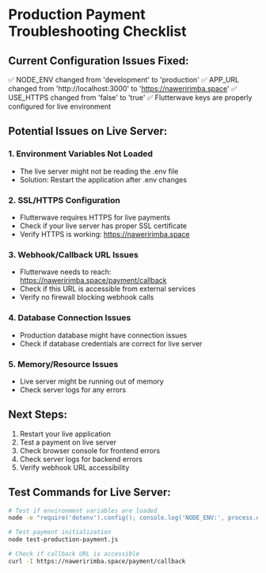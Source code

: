 # Production Payment Troubleshooting Checklist

## Current Configuration Issues Fixed:
✅ NODE_ENV changed from 'development' to 'production'
✅ APP_URL changed from 'http://localhost:3000' to 'https://naweririmba.space'
✅ USE_HTTPS changed from 'false' to 'true'
✅ Flutterwave keys are properly configured for live environment

## Potential Issues on Live Server:

### 1. Environment Variables Not Loaded
- The live server might not be reading the .env file
- Solution: Restart the application after .env changes

### 2. SSL/HTTPS Configuration
- Flutterwave requires HTTPS for live payments
- Check if your live server has proper SSL certificate
- Verify HTTPS is working: https://naweririmba.space

### 3. Webhook/Callback URL Issues
- Flutterwave needs to reach: https://naweririmba.space/payment/callback
- Check if this URL is accessible from external services
- Verify no firewall blocking webhook calls

### 4. Database Connection Issues
- Production database might have connection issues
- Check if database credentials are correct for live server

### 5. Memory/Resource Issues
- Live server might be running out of memory
- Check server logs for any errors

## Next Steps:
1. Restart your live application
2. Test a payment on live server
3. Check browser console for frontend errors
4. Check server logs for backend errors
5. Verify webhook URL accessibility

## Test Commands for Live Server:
```bash
# Test if environment variables are loaded
node -e "require('dotenv').config(); console.log('NODE_ENV:', process.env.NODE_ENV); console.log('APP_URL:', process.env.APP_URL);"

# Test payment initialization
node test-production-payment.js

# Check if callback URL is accessible
curl -I https://naweririmba.space/payment/callback
```

